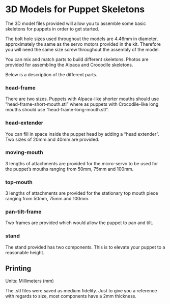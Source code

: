 # 3D Models for Puppet Skeletons

The 3D model files provided will allow you to assemble some basic skeletons for puppets in order to get started. 

The bolt hole sizes used throughout the models are 4.46mm in diameter, approximately the same as the servo motors provided in the kit. Therefore you will need the same size screw throughout the assembly of the model. 

You can mix and match parts to build different skeletons. Photos are provided for assembling the Alpaca and Crocodile skeletons.

Below is a description of the different parts. 

### head-frame
There are two sizes. Puppets with Alpaca-like shorter mouths should use “head-frame-short-mouth.stl” where as puppets with Crocodile-like long mouths should use “head-frame-long-mouth.stl”.

### head-extender
You can fill in space inside the puppet head by adding a “head extender”. Two sizes of 20mm and 40mm are provided. 

### moving-mouth
3 lengths of attachments are provided for the micro-servo to be used for the puppet’s mouths ranging from 50mm, 75mm and 100mm.

### top-mouth
3 lengths of attachments are provided for the stationary top mouth piece ranging from 50mm, 75mm and 100mm.

### pan-tilt-frame
Two frames are provided which would allow the puppet to pan and tilt. 

### stand
The stand provided has two components. This is to elevate your puppet to a reasonable height.  

## Printing 

Units: Millimeters (mm)

The .stl files were saved as medium fidelity. Just to give you a reference with regards to size, most components have a 2mm thickness.
